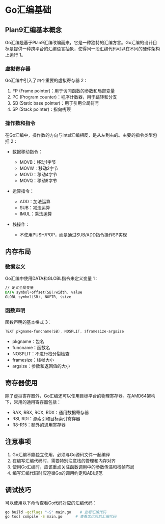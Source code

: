 # Go汇编基础

## Plan9汇编基本概念

Go汇编是基于Plan9汇编改编而来，它是一种独特的汇编方言。Go汇编的设计目标是提供一种跨平台的汇编语言抽象，使得同一段汇编代码可以在不同的硬件架构上运行 <mcreference link="https://github.com/yangyuqian/technical-articles/blob/master/asm/golang-plan9-assembly-cn.md" index="1">1</mcreference>。

### 虚拟寄存器

Go汇编中引入了四个重要的虚拟寄存器 <mcreference link="https://hopehook.com/post/golang_assembly/" index="2">2</mcreference>：

1. FP (Frame pointer)：用于访问函数的参数和局部变量
2. PC (Program counter)：程序计数器，用于跳转和分支
3. SB (Static base pointer)：用于引用全局符号
4. SP (Stack pointer)：指向栈顶

### 操作数和指令

在Go汇编中，操作数的方向与Intel汇编相反，是从左到右的。主要的指令类型包括 <mcreference link="https://hopehook.com/post/golang_assembly/" index="2">2</mcreference>：

- 数据移动指令：
  - MOVB：移动1字节
  - MOVW：移动2字节
  - MOVD：移动4字节
  - MOVQ：移动8字节

- 运算指令：
  - ADD：加法运算
  - SUB：减法运算
  - IMUL：乘法运算

- 栈操作：
  - 不使用PUSH/POP，而是通过SUB/ADD指令操作SP实现

## 内存布局

### 数据定义

Go汇编中使用DATA和GLOBL指令来定义变量 <mcreference link="https://github.com/yangyuqian/technical-articles/blob/master/asm/golang-plan9-assembly-cn.md" index="1">1</mcreference>：

```asm
// 定义全局变量
DATA symbol+offset(SB)/width, value
GLOBL symbol(SB), NOPTR, $size
```

### 函数声明

函数声明的基本格式 <mcreference link="https://xargin.com/go-and-plan9-asm/" index="3">3</mcreference>：

```asm
TEXT pkgname·funcname(SB), NOSPLIT, $framesize-argsize
```

- pkgname：包名
- funcname：函数名
- NOSPLIT：不进行栈分裂检查
- framesize：栈帧大小
- argsize：参数和返回值的大小

## 寄存器使用

除了虚拟寄存器外，Go汇编还可以使用目标平台的物理寄存器。在AMD64架构下，常用的通用寄存器包括：

- RAX, RBX, RCX, RDX：通用数据寄存器
- RSI, RDI：源索引和目标索引寄存器
- R8-R15：额外的通用寄存器

## 注意事项

1. Go汇编不能独立使用，必须与Go源码文件一起编译
2. 在编写汇编代码时，需要特别注意栈的管理和内存对齐
3. 使用Go汇编时，应该重点关注函数调用中的参数传递和栈帧布局
4. 编写汇编代码时应遵循Go的调用约定和ABI规范

## 调试技巧

可以使用以下命令查看Go代码对应的汇编代码：

```bash
go build -gcflags "-S" main.go    # 查看汇编代码
go tool compile -S main.go      # 查看优化后的汇编代码
```